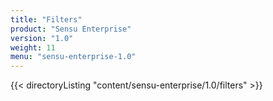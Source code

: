 ```yaml
---
title: "Filters"
product: "Sensu Enterprise"
version: "1.0"
weight: 11
menu: "sensu-enterprise-1.0"
---
```


{{< directoryListing "content/sensu-enterprise/1.0/filters" >}}

